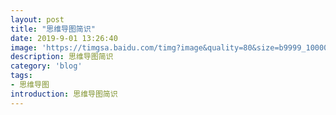 ```yaml
---
layout: post
title: "思维导图简识"
date: 2019-9-01 13:26:40
image: 'https://timgsa.baidu.com/timg?image&quality=80&size=b9999_10000&sec=1567328624135&di=cf6c7e3d1ba30056a2b8edced0d1489a&imgtype=0&src=http%3A%2F%2Fn.sinaimg.cn%2Fsinacn20%2F267%2Fw640h427%2F20180613%2Fd759-hcwpcmq4421118.jpg'
description: 思维导图简识
category: 'blog'
tags:
- 思维导图
introduction: 思维导图简识
---
```


<script>
window.location.href='https://victorfengming.github.io/2019/08/xmind/';
</script>


